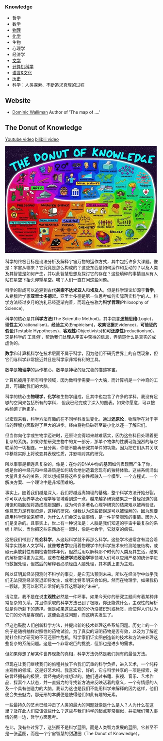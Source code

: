 ### Knowledge

* 哲学
* [数学](数学)
* [物理](物理)
* [化学](化学)
* 生物
* 心理学
* 经济学
* [文学](文学)
* [计算机科学](https://github.com/MingxiaGuo/Computer-Science)
* [语言&文化](语言&文化)
* [历史](历史)
* 科学：人类探索、不断追求真理的过程

## Website

* [Dominic Walliman](https://dominicwalliman.com/) Author of 'The map of ....'

## The Donut of Knowledge

[Youtube video](https://www.youtube.com/watch?v=ohyai6GIRZg)     [bilibili video](https://www.bilibili.com/video/av47024475?from=search&seid=10402188973178797287)

![](assets/the-map-of-science.jpg)

科学的终极目标是设法分析及解释宇宙万物的运作方式，其中包括许多大课题。像是：宇宙从哪来？它究竟是怎么构成的？这些东西是如何运作和互动的？以及人类及其智慧是如何产生，并以此智慧思想及探讨它的存在？这些琐碎的事情自从有人站在星空下抬头仰望星空。唉？人们一直在问这些问题。

科学的形成可以追溯到古代**美索不达米亚人**和**埃及人**，但是科学理论却源于**哲学**，从希腊哲学家**亚里士多德**起。亚里士多德是第一位思考如何实际落实科学的人。科学方法经过岁月的洗礼已经逐渐完善，而现在被称为**科学哲理**(Philosophy of Science)。

科学的核心是其**科学方法**(The Scientific Method)，其中包含**逻辑思维**(Logic)，**理性主义**(rationalism)，**经验主义**(Empiricism)，**收集证据**(Evidence)，**可验证的假设**(Testable Hypotheses)，**客观性**(Objectivists)和**可还原性**(reductionism)。这是科学的‘工具包’，帮助我们处理从宇宙中获得的信息，弄清楚什么是真实的或虚伪的。

**数学**和计算机科学在技术层面不属于科学，因为他们不研究世界上的自然现象，但它们与科学非常接近并且是科学家非常有利的工具。

数学是**物理学**的运作核心，数学是神秘的及完善的描述宇宙。

计算机被用于所有科学领域，因为做科学需要一个大脑，而计算机是一个神奇的工具，可辅助我们的大脑。

科学的核心由**物理学**，**化学**和生物学组成，且其中也包含了许多的学科。我没有足够的空间来包括所有的学科， 但我已经完成了深入的图表。如果你愿意，可以搜索频道了解更多。

以宏观来看，科学方法有趣的在不同学科发生变化。通过**还原论**，物理学在对于宇宙的理解方面取得了巨大的进步。经由将物质破碎至最小化以逐一了解它们。

但当你向化学或生物学迈进时，还原论变得越来越难落实，因为这些科目处理着更复杂的系统。如果你想研究生物中的某一部分，那单个物体的性质可能强烈的与它联系的一切相连。一旦分离，你便不能再研究其单件的功能。因为把它们从其关联中移除实际上将改变其表现性质，并影响对其的研究。

所以事事是相连且复杂的，像是：在你的DNA中你的基因如何表现而产生了你，或是你的神经元和神经递质是如何结合地创造着您现有的独特体验。这些系统涌出大量且复杂的关系，所以想捕获将这些复杂性都融入一个模型、一个方程式、一个解决方案、一个理论中是非常困难的。

事实上，随着我们越是深入，我们将越远离物理的基础，整个科学方法开始分裂。你可以从营养学及心理学等领域看到这一点，越来越多研究结果之一曾经报道的食用饱和脂肪酸将造成高胆固醇，或为何许多著名心理学研究的结果难以被再验证，像意志力是有限资源，这样的研究。但我认为这些错误是可以被理解的。因为想要应用科学理论来解释，为什么人们会这么做事情，是一件非常艰难的事情。因为人们是复杂的。且事实上，世上有一种说法是：人脑是我们知道的宇宙中最复杂的系统！所以，当你把这些东西放在一起时，像是社会学，它就变的疯狂。

这把我们带到了**社会科学**。从这起科学就不再那么科学。这些学术通常含有混合着科学实践和人文学科，就像**考古学**应用着物理学中的科学技术来检测地底结构，或碳元素放射性周期检查物体年代，但然后用以解释那个时代的人类及其生活，结果的解析变得更为主观。或者在**经济学**或**政治学**等领域人们可以应用严格的统计学进行数据处理，但然后的解释者必须经由人脑处理，其本质上更为主观。

所以证明其经济预测时不科学的事实，是它无法预测未来。所以在经济学中似乎我们无法预测经济衰退即将发生，或者比特币明天会如何。然而在物理学，如果我扔一颗球，我可以形容非常好的形容这颗球的“未来”。

请注意，我不是在说**主观性**必然是一件坏事，如果今天你的研究主题间有着某种非常复杂的关系，并且你采取的科学方法已到了极限，你还能做什么，主观性的解析就是你所剩下的选择。但是如果这些主观的分析没被识别或标签，而使得人们认为它们的分析是客观的，这便会造成问题，而这确实发生了。

但这也鼓励人们创新科学方法，并提出新的技术处理这些系统问题。历史上的一个例子是随机抽样对照性的药物试验，为了真实的证明药物是否有效，以及为了解近期社会科学研究的不可还原性危机，科学家们证实图创造新的技术和方法来处理这些复杂的系统问题。这是一个非常艰巨的挑战，但那也是进步的需求。

但如果你想了解某件世界现象的真相，科学方法仍然是我们拥有的最佳方法。

但现在让我们继续我们的旅程并放下令我们沉重的科学负担，进入艺术，一个纯粹主观性的领域。这是好艺术吗。我喜欢它，好的，它与科学共享的一项是探索，突破曾经拥有的极限，曾经完成的或想过的。他们通过书籍、影视、音乐、艺术作品、探索个人状态，并一直努力的寻找新方法来反映活着的意义，一个有情感的人及一个具有创造力的大脑。我认为这也是我们不能用科学来解释的因为这样，他们便会失去魅力。那无形的本质便是使得他们如此有趣的元素。

一些最持久的艺术已经冲击了人类的最大的问题就像是什么是人？人为什么在这里？及在此人们应该做些什么？这些与我们科学的起点非常相似，并把我们带入事情的另一边，哲学方面思考。

在此，我有些过界了，这张图不是科学蓝图，而是人类智力发展的蓝图。它甚至不是一张蓝图，而是一个宇宙智慧的甜甜圈（The Donut of Knowledge）。 

